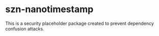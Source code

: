 # szn-nanotimestamp

This is a security placeholder package created to prevent dependency confusion attacks.